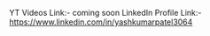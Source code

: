 YT Videos Link:- coming soon
LinkedIn Profile Link:- https://www.linkedin.com/in/yashkumarpatel3064
